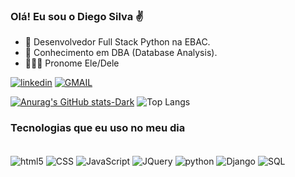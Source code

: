 ### Olá! Eu sou o Diego Silva ✌️


-   🌱 Desenvolvedor Full Stack Python na EBAC.
-   🌳 Conhecimento em DBA (Database Analysis).
-   👨🏽‍💻 Pronome Ele/Dele
     

[![linkedin](https://img.shields.io/badge/LinkedIn-0077B5?style=for-the-badge&logo=linkedin&logoColor=white)](https://https://github.com/DevNascimentoSilva/)
[![GMAIL](https://img.shields.io/badge/Gmail-D14836?style=for-the-badge&logo=gmail&logoColor=white)](https://mail.google.com/mail/u/1/#inbox)

[![Anurag's GitHub stats-Dark](https://github-readme-stats.vercel.app/api?username=DevNascimentoSilva&show_icons=true&theme=dark#gh-dark-mode-only)](https://github.com/anuraghazra/github-readme-stats#gh-dark-mode-only)
![Top Langs](https://github-readme-stats.vercel.app/api/top-langs/?username=DevNascimentoSilva&layout=compact&theme=dark#gh-dark-mode-only)




### Tecnologias que eu uso no meu dia

<div style="display: inline_block"><br/>
<img align="center" alt="html5" src="https://img.shields.io/badge/HTML5-E34F26?style=for-the-badge&logo=html5&logoColor=white"/>
<img align="center" alt="CSS" src="https://img.shields.io/badge/CSS3-1572B6?style=for-the-badge&logo=css3&logoColor=white"/>
<img align="center" alt="JavaScript" src="https://img.shields.io/badge/JavaScript-F7DF1E?style=for-the-badge&logo=javascript&logoColor=black"/>    
<img align="center" alt="JQuery" src="https://img.shields.io/badge/jQuery-0769AD?style=for-the-badge&logo=jquery&logoColor=white"/>     
<img align="center" alt="python" src="https://img.shields.io/badge/python-239120?style=for-the-badge&logo=python&logoColor=white"/>
<img align="center" alt="Django" src="https://img.shields.io/badge/Django-092E20?style=for-the-badge&logo=django&logoColor=white"/> 
<img align="center" alt="SQL" src="https://img.shields.io/badge/SQL-092E20?style=for-the-badge&logo=SQL"/> 